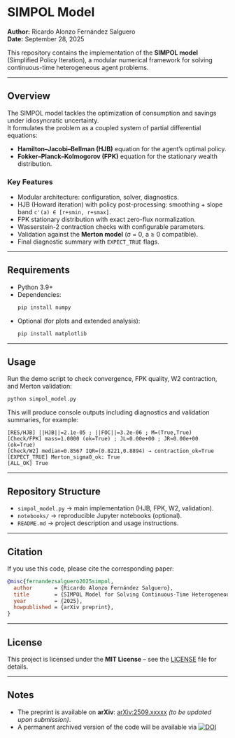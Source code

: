 # SIMPOL Model
**Author:** Ricardo Alonzo Fernández Salguero  
**Date:** September 28, 2025  

This repository contains the implementation of the **SIMPOL model** (Simplified Policy Iteration), a modular numerical framework for solving continuous-time heterogeneous agent problems.  

---

##  Overview

The SIMPOL model tackles the optimization of consumption and savings under idiosyncratic uncertainty.  
It formulates the problem as a coupled system of partial differential equations:  

- **Hamilton–Jacobi–Bellman (HJB)** equation for the agent’s optimal policy.  
- **Fokker–Planck–Kolmogorov (FPK)** equation for the stationary wealth distribution.  

### Key Features
- Modular architecture: configuration, solver, diagnostics.  
- HJB (Howard iteration) with policy post-processing: smoothing + slope band `c'(a) ∈ [r+smin, r+smax]`.  
- FPK stationary distribution with exact zero-flux normalization.  
- Wasserstein-2 contraction checks with configurable parameters.  
- Validation against the **Merton model** (σ = 0, a ≥ 0 compatible).  
- Final diagnostic summary with `EXPECT_TRUE` flags.  

---

##  Requirements

- Python 3.9+  
- Dependencies:  
  ```bash
  pip install numpy

* Optional (for plots and extended analysis):

  ```bash
  pip install matplotlib
  ```

---

##  Usage

Run the demo script to check convergence, FPK quality, W2 contraction, and Merton validation:

```bash
python simpol_model.py
```

This will produce console outputs including diagnostics and validation summaries, for example:

```
[RES/HJB] ||HJB||=2.1e-05 ; ||FOC||=3.2e-06 ; M=(True,True)
[Check/FPK] mass=1.0000 (ok=True) ; JL≈0.00e+00 ; JR≈0.00e+00 (ok=True)
[Check/W2] median=0.8567 IQR=(0.8221,0.8894) → contraction_ok=True
[EXPECT_TRUE] Merton_sigma0_ok: True
[ALL_OK] True
```

---

##  Repository Structure

* `simpol_model.py` → main implementation (HJB, FPK, W2, validation).
* `notebooks/` → reproducible Jupyter notebooks (optional).
* `README.md` → project description and usage instructions.

---

##  Citation

If you use this code, please cite the corresponding paper:

```bibtex
@misc{fernandezsalguero2025simpol,
  author       = {Ricardo Alonzo Fernández Salguero},
  title        = {SIMPOL Model for Solving Continuous-Time Heterogeneous Agent Problems},
  year         = {2025},
  howpublished = {arXiv preprint},
}
```

---

##  License

This project is licensed under the **MIT License** – see the [LICENSE](LICENSE) file for details.

---

##  Notes

* The preprint is available on **arXiv**: [arXiv:2509.xxxxx](https://arxiv.org/abs/2509.xxxxx) *(to be updated upon submission)*.
* A permanent archived version of the code will be available via [![DOI](https://zenodo.org/badge/DOI/10.5281/zenodo.17216748.svg)](https://doi.org/10.5281/zenodo.17216748)





